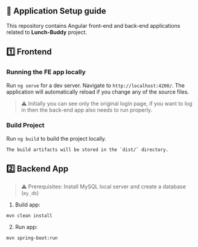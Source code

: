 ## 🚀 Application Setup guide

This repository contains Angular front-end and back-end applications related to **Lunch-Buddy** project.


## 1️⃣ Frontend

### Running the FE app locally

Run `ng serve` for a dev server. Navigate to `http://localhost:4200/`. The application will automatically reload if you
change any of the source files.

> ⚠️ Initially you can see only the original login page, if you want to log in then the back-end app also needs to run properly.

### Build Project

Run `ng build` to build the project locally.
```
The build artifacts will be stored in the `dist/` directory.
```

## 2️⃣ Backend App

> ⚠️ Prerequisites: Install MySQL local server and create a database (`my_db`)

1. Build app:
```
mvn clean install
```

2. Run app:
```
mvn spring-boot:run
```
